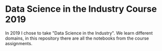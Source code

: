 # Data Science in the Industry Course 2019
In 2019 I chose to take "Data Science in the Industry". We learn different domains, in this repository there are all the notebooks from the course assignments. 
